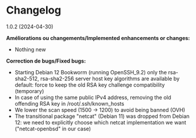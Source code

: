 # Changelog
1.0.2 (2024-04-30)

**Améliorations ou changements/Implemented enhancements or changes:**

- Nothing new

**Correction de bugs/Fixed bugs:**

- Starting Debian 12 Bookworm (running OpenSSH_9.2) only the rsa-sha2-512, rsa-sha2-256 server host key algorithms are available by default: force to keep the old RSA key challenge compatibility (temporary)
- In case of using the same public IPv4 address, removing the old offending RSA key in /root/.ssh/known_hosts
- We lower the scan speed (1500 -> 1200) to avoid being banned (OVH)
- The transitional package "netcat" (Debian 11) was dropped from Debian 12: we need to explicitly choose which netcat implementation we want ("netcat-openbsd" in our case)
